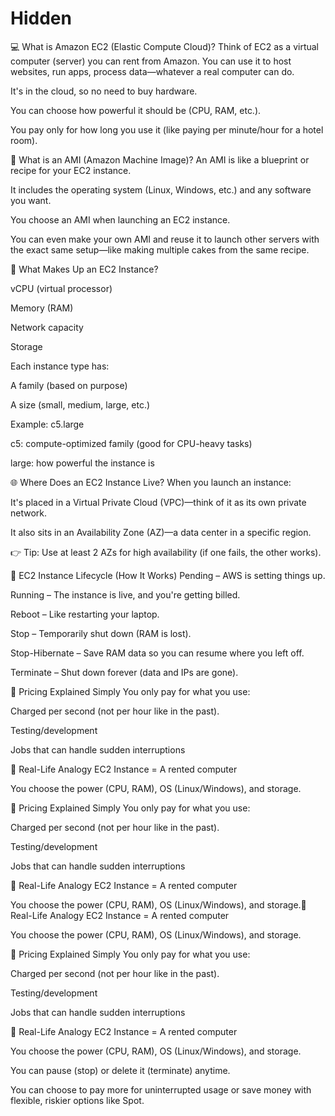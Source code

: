 # Hidden
💻 What is Amazon EC2 (Elastic Compute Cloud)?
Think of EC2 as a virtual computer (server) you can rent from Amazon. You can use it to host websites, run apps, process data—whatever a real computer can do.

It's in the cloud, so no need to buy hardware.

You can choose how powerful it should be (CPU, RAM, etc.).

You pay only for how long you use it (like paying per minute/hour for a hotel room).

🧱 What is an AMI (Amazon Machine Image)?
An AMI is like a blueprint or recipe for your EC2 instance.

It includes the operating system (Linux, Windows, etc.) and any software you want.

You choose an AMI when launching an EC2 instance.

You can even make your own AMI and reuse it to launch other servers with the exact same setup—like making multiple cakes from the same recipe.

🧩 What Makes Up an EC2 Instance?


vCPU (virtual processor)

Memory (RAM)

Network capacity

Storage

Each instance type has:

A family (based on purpose)

A size (small, medium, large, etc.)

Example:
c5.large

c5: compute-optimized family (good for CPU-heavy tasks)

large: how powerful the instance is



🌐 Where Does an EC2 Instance Live?
When you launch an instance:

It's placed in a Virtual Private Cloud (VPC)—think of it as its own private network.

It also sits in an Availability Zone (AZ)—a data center in a specific region.

👉 Tip: Use at least 2 AZs for high availability (if one fails, the other works).

🔁 EC2 Instance Lifecycle (How It Works)
Pending – AWS is setting things up.

Running – The instance is live, and you're getting billed.

Reboot – Like restarting your laptop.

Stop – Temporarily shut down (RAM is lost).

Stop-Hibernate – Save RAM data so you can resume where you left off.

Terminate – Shut down forever (data and IPs are gone).

💸 Pricing Explained Simply
You only pay for what you use:

Charged per second (not per hour like in the past).


Testing/development

Jobs that can handle sudden interruptions

🧠 Real-Life Analogy
EC2 Instance = A rented computer

You choose the power (CPU, RAM), OS (Linux/Windows), and storage.

💸 Pricing Explained Simply
You only pay for what you use:

Charged per second (not per hour like in the past).


Testing/development

Jobs that can handle sudden interruptions

🧠 Real-Life Analogy
EC2 Instance = A rented computer

You choose the power (CPU, RAM), OS (Linux/Windows), and storage.🧠 Real-Life Analogy
EC2 Instance = A rented computer

You choose the power (CPU, RAM), OS (Linux/Windows), and storage.

💸 Pricing Explained Simply
You only pay for what you use:

Charged per second (not per hour like in the past).


Testing/development

Jobs that can handle sudden interruptions

🧠 Real-Life Analogy
EC2 Instance = A rented computer

You choose the power (CPU, RAM), OS (Linux/Windows), and storage.

You can pause (stop) or delete it (terminate) anytime.

You can choose to pay more for uninterrupted usage or save money with flexible, riskier options like Spot.

